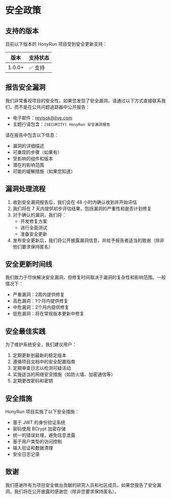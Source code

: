 # 安全政策

## 支持的版本

目前以下版本的 HonyRun 项目受到安全更新支持：

| 版本    | 支持状态 |
| ------- | -------- |
| 1.0.0+  | ✅ 支持  |

## 报告安全漏洞

我们非常重视项目的安全性。如果您发现了安全漏洞，请通过以下方式直接联系我们，而不是在公共问题追踪器中公开报告：

- 电子邮件：reyisok@live.com
- 主题行请包含：`[SECURITY] HonyRun 安全漏洞报告`

请在报告中包含以下信息：

- 漏洞的详细描述
- 可重现的步骤（如果有）
- 受影响的组件和版本
- 潜在的影响范围
- 可能的缓解措施（如果您知道）

## 漏洞处理流程

1. 收到安全漏洞报告后，我们会在 48 小时内确认收到并开始评估
2. 我们将在 7 天内提供初步评估结果，包括漏洞的严重性和是否计划修复
3. 对于确认的漏洞，我们将：
   - 开发修复方案
   - 进行全面测试
   - 准备安全更新
4. 发布安全更新后，我们将公开披露漏洞信息，并给予报告者适当的致谢（除非他们要求保持匿名）

## 安全更新时间线

我们致力于尽快解决安全漏洞，但修复时间取决于漏洞的复杂性和影响范围。一般情况下：

- 严重漏洞：2周内提供修复
- 高危漏洞：1个月内提供修复
- 中危漏洞：2个月内提供修复
- 低危漏洞：将在常规版本更新中修复

## 安全最佳实践

为了维护系统安全，我们建议用户：

1. 定期更新到最新的稳定版本
2. 遵循项目文档中的安全配置指南
3. 定期审查日志以检测可疑活动
4. 实施适当的网络安全措施（如防火墙、加密通信等）
5. 定期更改密码和密钥

## 安全措施

HonyRun 项目实施了以下安全措施：

- 基于 JWT 的身份验证系统
- 密码使用 BCrypt 加密存储
- 统一的错误处理，避免信息泄露
- 基于用户类型的访问控制
- 输入验证和数据清理
- 安全日志记录

## 致谢

我们感谢所有为项目安全做出贡献的研究人员和社区成员。如果您报告了安全漏洞，我们将在公开披露时感谢您（除非您要求保持匿名）。